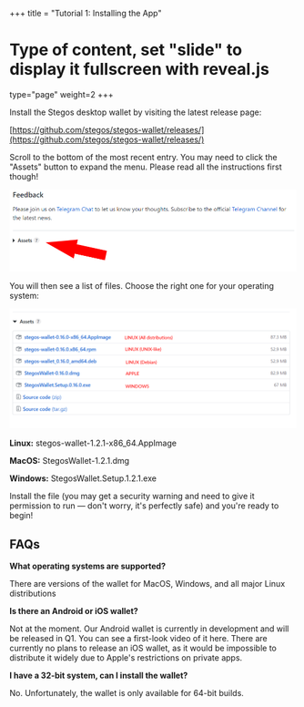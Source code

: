 +++
title = "Tutorial 1: Installing the App"
# Type of content, set "slide" to display it fullscreen with reveal.js
type="page"
weight=2
+++

Install the Stegos desktop wallet by visiting the latest release page:

[https://github.com/stegos/stegos-wallet/releases/](https://github.com/stegos/stegos-wallet/releases/)

Scroll to the bottom of the most recent entry. You may need to click the "Assets" button to expand the menu. Please read all the instructions first though!

<img src="/images/Assets_Unexpanded.png" style="object-fit:cover;"/>

You will then see a list of files. Choose the right one for your operating system:

<img src="/images/Operating_System_Choice.png" style="object-fit:cover;"/>

**Linux:** stegos-wallet-1.2.1-x86_64.AppImage

**MacOS:** StegosWallet-1.2.1.dmg

**Windows:** StegosWallet.Setup.1.2.1.exe

Install the file (you may get a security warning and need to give it permission to run — don't worry, it's perfectly safe) and you're ready to begin!

## FAQs

**What operating systems are supported?**

There are versions of the wallet for MacOS, Windows, and all major Linux distributions

**Is there an Android or iOS wallet?**

Not at the moment. Our Android wallet is currently in development and will be released in Q1. You can see a first-look video of it here. There are currently no plans to release an iOS wallet, as it would be impossible to distribute it widely due to Apple's restrictions on private apps.

**I have a 32-bit system, can I install the wallet?**

No. Unfortunately, the wallet is only available for 64-bit builds.